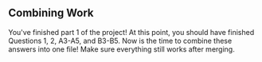 ## Combining Work

You've finished part 1 of the project! At this point, you should have finished
Questions 1, 2, A3-A5, and B3-B5. Now is the time to combine these answers
into one file! Make sure everything still works after merging.

